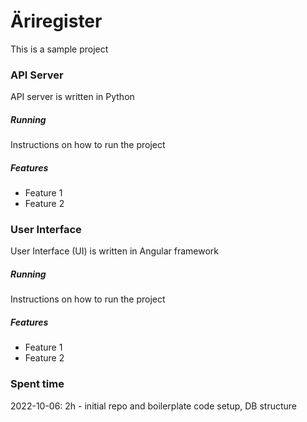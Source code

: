 # Äriregister
This is a sample project
### API Server
API server is written in Python
##### Running
Instructions on how to run the project
##### Features
- Feature 1
- Feature 2

### User Interface
User Interface (UI) is written in Angular framework
##### Running
Instructions on how to run the project
##### Features
- Feature 1
- Feature 2

### Spent time
2022-10-06: 2h - initial repo and boilerplate code setup, DB structure